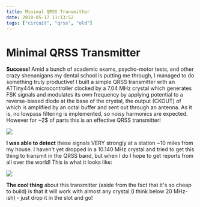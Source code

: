```yaml
---
title: Minimal QRSS Transmitter
date: 2010-05-17 11:13:52
tags: ["circuit", "qrss", "old"]
---
```


# Minimal QRSS Transmitter

__Success!__ Amid a bunch of academic exams, psycho-motor tests, and other crazy shenanigans my dental school is putting me through, I managed to do something truly productive! I built a simple QRSS transmitter with an ATTiny44A microcontroller clocked by a 7.04 MHz crystal which generates FSK signals and modulates its own frequency by applying potential to a reverse-biased diode at the base of the crystal, the output (CKOUT) of which is amplified by an octal buffer and sent out through an antenna. As it is, no lowpass filtering is implemented, so noisy harmonics are expected. However for ~2$ of parts this is an effective QRSS transmitter!

<div class="text-center img-border">

![](https://swharden.com/static/2010/05/17/simple_qrss_transmitter.jpg)

</div>

__I was able to detect__ these signals VERY strongly at a station ~10 miles from my house. I haven't yet dropped in a 10.140 MHz crystal and tried to get this thing to transmit in the QRSS band, but when I do I hope to get reports from all over the world! This is what it looks like:

<div class="text-center img-border">

![](https://swharden.com/static/2010/05/17/aj4vd.jpg)

</div>

__The cool thing__ about this transmitter (aside from the fact that it's so cheap to build) is that it will work with almost any crystal (I think below 20 MHz-ish) - just drop it in the slot and go!

